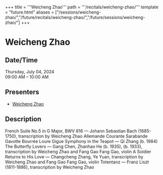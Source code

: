 +++
title = '''Weicheng Zhao'''
path = '''/recitals/weicheng-zhao/'''
template = "future.html"
aliases = ["/sessions/weicheng-zhao/","/future/recitals/weicheng-zhao/","/future/sessions/weicheng-zhao/"]
+++

<h1>Weicheng Zhao</h1>

<h2>Date/Time</h2>
<p>Thursday, July 04, 2024<br>
09:00 AM – 10:00 AM</p>
<h2>Presenters</h2>
<ul>
<li><a href="/performers/weicheng-zhao/">Weicheng Zhao</a></li>
</ul>
<h2>Description</h2>

French Suite No.5 in G Major, BWV 816 — Johann Sebastian Bach (1685-1750), transcription by Weicheng Zhao
    Allemande
    Courante
    Sarabande
    Gavotte
    Bourrée
    Loure
    Gigue
Symphony in the Teapot — Qi Zhang (b. 1984)
The Butterfly Lovers — Gang Chen, Zhanhao He (b. 1935), (b. 1933), transcription by Weicheng Zhao and Fang Gao
	Fang Gao, violin
A Soldier Returns to His Love — Changcheng Zhang, Ye Yuan, transcription by Weicheng Zhao and Fang Gao
	Fang Gao, violin
Totentanz — Franz Liszt (1811-1886), transcription by Weicheng Zhao


